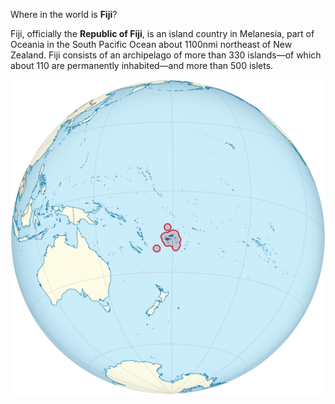 Where in the world is **Fiji**?
<!--question-->
Fiji, officially the **Republic of Fiji**, is an island country in Melanesia, part of Oceania in the South Pacific Ocean about 1100nmi northeast of New Zealand. Fiji consists of an archipelago of more than 330 islands—of which about 110 are permanently inhabited—and more than 500 islets.

![Map of Fiji](images/Fiji_on_the_globe_(small_islands_magnified)_(Polynesia_centered).svg)